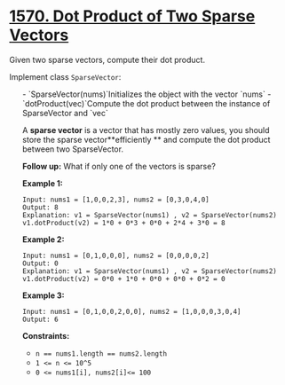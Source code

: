 # [1570. Dot Product of Two Sparse Vectors](https://leetcode.com/problems/dot-product-of-two-sparse-vectors/description/)

Given two sparse vectors, compute their dot product.

Implement class `SparseVector`:

<ul data-indent="0" data-stringify-type="unordered-list">
- `SparseVector(nums)`Initializes the object with the vector `nums`
- `dotProduct(vec)`Compute the dot product between the instance of SparseVector and `vec`

A **sparse vector**  is a vector that has mostly zero values, you should store the sparse vector**efficiently ** and compute the dot product between two SparseVector.

**Follow up:** What if only one of the vectors is sparse?

**Example 1:** 

```
Input: nums1 = [1,0,0,2,3], nums2 = [0,3,0,4,0]
Output: 8
Explanation: v1 = SparseVector(nums1) , v2 = SparseVector(nums2)
v1.dotProduct(v2) = 1*0 + 0*3 + 0*0 + 2*4 + 3*0 = 8
```

**Example 2:** 

```
Input: nums1 = [0,1,0,0,0], nums2 = [0,0,0,0,2]
Output: 0
Explanation: v1 = SparseVector(nums1) , v2 = SparseVector(nums2)
v1.dotProduct(v2) = 0*0 + 1*0 + 0*0 + 0*0 + 0*2 = 0
```

**Example 3:** 

```
Input: nums1 = [0,1,0,0,2,0,0], nums2 = [1,0,0,0,3,0,4]
Output: 6
```

**Constraints:** 

- `n == nums1.length == nums2.length`
- `1 <= n <= 10^5`
- `0 <= nums1[i], nums2[i]<= 100`